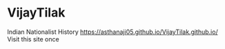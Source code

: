 # VijayTilak
Indian Nationalist History
https://asthanaji05.github.io/VijayTilak.github.io/
Visit this site once 
